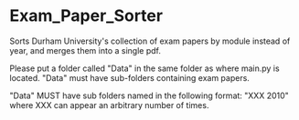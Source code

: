 # Exam_Paper_Sorter

Sorts Durham University's collection of exam papers by module instead of year, and merges them into a single pdf.

Please put a folder called "Data" in the same folder as where main.py is located. "Data" must have sub-folders containing exam papers.

"Data" MUST have sub folders named in the following format:
          "XXX 2010" where XXX can appear an arbitrary number of times.    
